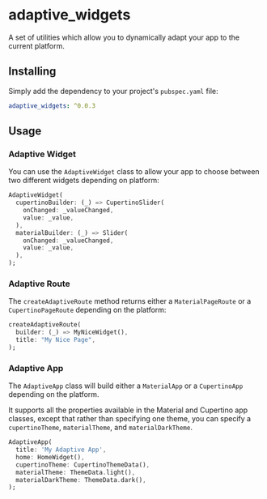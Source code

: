 # adaptive_widgets

A set of utilities which allow you to dynamically adapt your app to the current platform.

## Installing

Simply add the dependency to your project's `pubspec.yaml` file:

```yaml
adaptive_widgets: ^0.0.3
```

## Usage

### Adaptive Widget

You can use the `AdaptiveWidget` class to allow your app to choose between two different widgets depending on platform:

```dart
AdaptiveWidget(
  cupertinoBuilder: (_) => CupertinoSlider(
    onChanged: _valueChanged,
    value: _value,
  ),
  materialBuilder: (_) => Slider(
    onChanged: _valueChanged,
    value: _value,
  ),
);
```

### Adaptive Route

The `createAdaptiveRoute` method returns either a `MaterialPageRoute` or a `CupertinoPageRoute` depending on the platform:

```dart
createAdaptiveRoute(
  builder: (_) => MyNiceWidget(),
  title: "My Nice Page",
);
```

### Adaptive App

The `AdaptiveApp` class will build either a `MaterialApp` or a `CupertinoApp` depending on the platform.

It supports all the properties available in the Material and Cupertino app classes, except that rather than specifying one theme, you can specify a `cupertinoTheme`, `materialTheme`, and `materialDarkTheme`.

```dart
AdaptiveApp(
  title: 'My Adaptive App',
  home: HomeWidget(),
  cupertinoTheme: CupertinoThemeData(),
  materialTheme: ThemeData.light(),
  materialDarkTheme: ThemeData.dark(),
);
```
